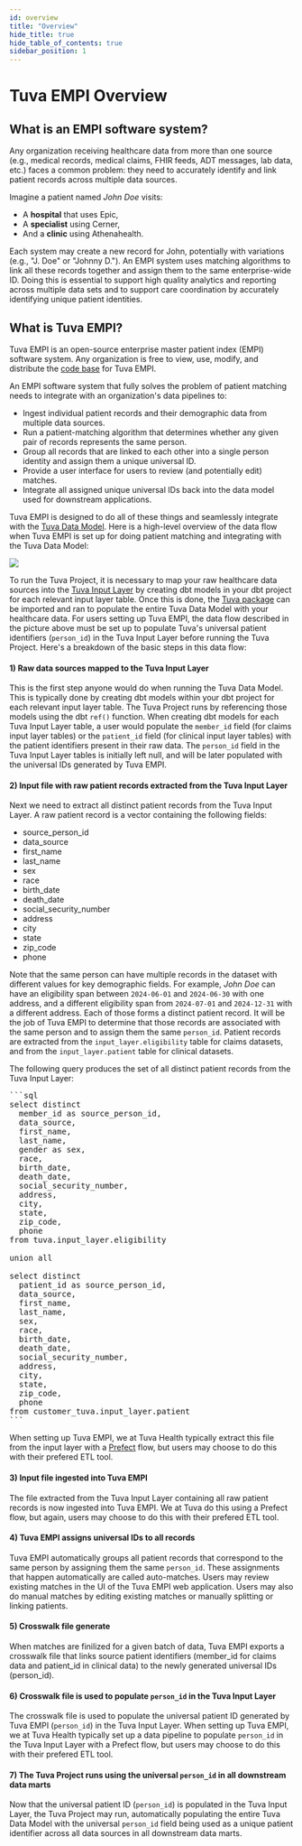 ```yaml
---
id: overview
title: "Overview"
hide_title: true
hide_table_of_contents: true
sidebar_position: 1
---
```


# Tuva EMPI Overview

## What is an EMPI software system?

Any organization receiving healthcare data from more than one source (e.g., medical records,
medical claims, FHIR feeds, ADT messages, lab data, etc.) faces a common problem:
they need to accurately identify and link patient records across multiple data sources.

Imagine a patient named _John Doe_ visits:

- A **hospital** that uses Epic,
- A **specialist** using Cerner,
- And a **clinic** using Athenahealth.

Each system may create a new record for John, potentially with variations
(e.g., "J. Doe" or "Johnny D."). An EMPI system uses matching algorithms
to link all these records
together and assign them to the same enterprise-wide ID.
Doing this is essential to support high quality analytics and reporting
across multiple data sets and to support care coordination by
accurately identifying unique patient identities.

## What is Tuva EMPI?

Tuva EMPI is an open-source enterprise master patient index (EMPI) software system.
Any organization is free to view, use, modify, and distribute the
[code base](https://github.com/tuva-health/tuva_empi) for Tuva EMPI.

An EMPI software system that fully solves the problem of patient matching
needs to integrate with an organization's data pipelines to:

- Ingest individual patient records and their demographic data from multiple data sources.
- Run a patient-matching algorithm that determines whether any given pair of records
  represents the same person.
- Group all records that are linked to each other into a single person identity and
  assign them a unique universal ID.
- Provide a user interface for users to review (and potentially edit) matches.
- Integrate all assigned unique universal IDs back into the data model used
  for downstream applications.

Tuva EMPI is designed to do all of these things and seamlessly integrate with
the [Tuva Data Model](https://thetuvaproject.com/core-data-model/overview).
Here is a high-level overview of the data flow when Tuva EMPI
is set up for doing patient matching and integrating with the Tuva Data Model:

![](/img/tuva_empi_data_flow.png)

To run the Tuva Project, it is necessary to map your raw healthcare
data sources into
the [Tuva Input Layer](https://thetuvaproject.com/connectors/input-layer)
by creating dbt models in your dbt project for each relevant input layer table.
Once this is done, the [Tuva package](https://github.com/tuva-health/tuva)
can be imported and ran to populate
the entire Tuva Data Model with your healthcare data.
For users setting up Tuva EMPI, the data flow described in the picture above
must be set up to populate Tuva's universal patient identifiers
(`person_id`) in the Tuva Input Layer before running the Tuva Project.
Here's a breakdown of the basic steps in this data flow:

#### 1) Raw data sources mapped to the Tuva Input Layer

This is the first step anyone would do when running the Tuva Data Model.
This is typically done by creating dbt models within your dbt project
for each relevant input layer table. The Tuva Project runs by referencing those
models using the dbt `ref()` function. When creating dbt models for each
Tuva Input Layer table, a user would populate the `member_id` field
(for claims input layer tables)
or the `patient_id` field (for clinical input layer tables)
with the patient identifiers present in their
raw data.
The `person_id` field in the Tuva Input Layer tables is initially left null,
and will be later populated with the universal IDs generated by Tuva EMPI.

#### 2) Input file with raw patient records extracted from the Tuva Input Layer

Next we need to extract all distinct patient records from the Tuva Input Layer.
A raw patient record is a vector containing the following fields:

- source_person_id
- data_source
- first_name
- last_name
- sex
- race
- birth_date
- death_date
- social_security_number
- address
- city
- state
- zip_code
- phone

Note that the same person can have multiple records in the dataset with
different values for key demographic fields. For example, _John Doe_ can
have an eligibility span between `2024-06-01` and `2024-06-30` with one address,
and a different eligibility span from `2024-07-01` and `2024-12-31` with a
different address. Each of those forms a distinct patient record. It will
be the job of Tuva EMPI to determine that those records are associated
with the same person and to assign them the same `person_id`.
Patient records are extracted from the `input_layer.eligibility` table for
claims datasets, and from the `input_layer.patient` table for clinical
datasets.

The following query produces the set of all distinct patient records
from the Tuva Input Layer:

<pre>
```sql
select distinct
  member_id as source_person_id,
  data_source,
  first_name,
  last_name,
  gender as sex,
  race,
  birth_date,
  death_date,
  social_security_number,
  address,
  city,
  state,
  zip_code,
  phone
from tuva.input_layer.eligibility

union all

select distinct
  patient_id as source_person_id,
  data_source,
  first_name,
  last_name,
  sex,
  race,
  birth_date,
  death_date,
  social_security_number,
  address,
  city,
  state,
  zip_code,
  phone
from customer_tuva.input_layer.patient
```
</pre>

When setting up Tuva EMPI, we at Tuva Health typically extract this file from the input layer
with a [Prefect](https://www.prefect.io/)
flow, but users may choose to do this with their prefered ETL tool.

#### 3) Input file ingested into Tuva EMPI

The file extracted from the Tuva Input Layer containing all
raw patient records is now ingested into Tuva EMPI.
We at Tuva do this using a Prefect flow, but again, users
may choose to do this with their prefered ETL tool.

#### 4) Tuva EMPI assigns universal IDs to all records

Tuva EMPI automatically groups all patient records that correspond
to the same person by assigning them the same `person_id`.
These assignments that happen automatically are called auto-matches.
Users may review existing matches in the UI of the Tuva EMPI web application.
Users may also do manual matches by editing existing matches or manually splitting
or linking patients.

#### 5) Crosswalk file generate

When matches are finilized for a given batch of data, Tuva EMPI exports
a crosswalk file that links source patient identifiers (member_id for claims data
and patient_id in clinical data) to the
newly generated universal IDs (person_id).

#### 6) Crosswalk file is used to populate `person_id` in the Tuva Input Layer

The crosswalk file is used to populate the universal patient ID generated by
Tuva EMPI (`person_id`) in the Tuva Input Layer.
When setting up Tuva EMPI, we at Tuva Health typically set up a data
pipeline to populate `person_id` in
the Tuva Input Layer with a Prefect flow, but users may choose to
do this with their prefered ETL tool.

#### 7) The Tuva Project runs using the universal `person_id` in all downstream data marts

Now that the universal patient ID (`person_id`) is populated in the Tuva Input Layer,
the Tuva Project may run, automatically populating the entire Tuva Data Model with
the universal `person_id` field being used as a unique patient identifier across
all data sources in all downstream data marts.
